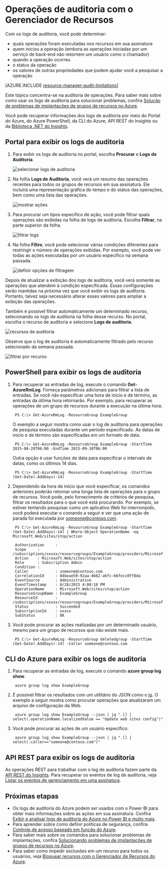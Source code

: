 <properties
	pageTitle="Operações de auditoria com o Gerenciador de Recursos | Microsoft Azure"
	description="Use o log de auditoria no Gerenciador de Recursos para analisar erros e ações do usuário. Mostra o Portal do Azure, PowerShell, CLI do Azure e REST."
	services="azure-resource-manager"
	documentationCenter=""
	authors="tfitzmac"
	manager="timlt"
	editor=""/>

<tags
	ms.service="azure-resource-manager"
	ms.workload="multiple"
	ms.tgt_pltfrm="na"
	ms.devlang="na"
	ms.topic="article"
	ms.date="03/21/2016"
	ms.author="tomfitz"/>

# Operações de auditoria com o Gerenciador de Recursos

Com os logs de auditoria, você pode determinar:

- quais operações foram executadas nos recursos em sua assinatura
- quem iniciou a operação (embora as operações iniciadas por um serviço de back-end não retornem um usuário como o chamador)
- quando a operação ocorreu
- o status da operação
- os valores de outras propriedades que podem ajudar você a pesquisar a operação

[AZURE.INCLUDE [resource-manager-audit-limitations](../includes/resource-manager-audit-limitations.md)]

Este tópico concentra-se na auditoria de operações. Para saber mais sobre como usar os logs de auditoria para solucionar problemas, confira [Solução de problemas de implantações de grupos de recursos no Azure](resource-manager-troubleshoot-deployments-portal.md).

Você pode recuperar informações dos logs de auditoria por meio do Portal do Azure, do Azure PowerShell, da CLI do Azure, API REST do Insights ou da [Biblioteca .NET do Insights](https://www.nuget.org/packages/Microsoft.Azure.Insights/).

## Portal para exibir os logs de auditoria

1. Para exibir os logs de auditoria no portal, escolha **Procurar** e **Logs de Auditoria**.

    ![selecionar logs de auditoria](./media/resource-group-audit/select-audit-logs.png)

2. Na folha **Logs de Auditoria**, você verá um resumo das operações recentes para todos os grupos de recursos em sua assinatura. Ele incluirá uma representação gráfica do tempo e do status das operações, bem como uma lista das operações.

    ![mostrar ações](./media/resource-group-audit/audit-summary.png)

3. Para procurar um tipos específico de ação, você pode filtrar quais operações são exibidas na folha de logs de auditoria. Escolha **Filtrar**, na parte superior da folha.

    ![filtrar logs](./media/resource-group-audit/filter-logs.png)

4. Na folha **Filtro**, você pode selecionar várias condições diferentes para restringir o número de operações exibidas. Por exemplo, você pode ver todas as ações executadas por um usuário específico na semana passada.

    ![definir opções de filtragem](./media/resource-group-audit/set-filter.png)

Depois de atualizar a exibição dos logs de auditoria, você verá somente as operações que atendem à condição especificada. Essas configurações serão mantidas na próxima vez que você exibir os logs de auditoria. Portanto, talvez seja necessário alterar esses valores para ampliar a exibição das operações.

Também é possível filtrar automaticamente um determinado recurso, selecionando os logs de auditoria na folha desse recurso. No portal, escolha o recurso de auditoria e selecione **Logs de auditoria**.

![recursos de auditoria](./media/resource-group-audit/audit-by-resource.png)

Observe que o log de auditoria é automaticamente filtrado pelo recurso selecionado da semana passada.

![filtrar por recurso](./media/resource-group-audit/filtered-by-resource.png)

## PowerShell para exibir os logs de auditoria

1. Para recuperar as entradas de log, execute o comando **Get-AzureRmLog**. Forneça parâmetros adicionais para filtrar a lista de entradas. Se você não especificar uma hora de início e de término, as entradas da última hora retornarão. Por exemplo, para recuperar as operações de um grupo de recursos durante a execução na última hora:

        PS C:\> Get-AzureRmLog -ResourceGroup ExampleGroup

    O exemplo a seguir mostra como usar o log de auditoria para operações de pesquisa executadas durante um período especificado. As datas de início e de término são especificadas em um formato de data.

        PS C:\> Get-AzureRmLog -ResourceGroup ExampleGroup -StartTime 2015-08-28T06:00 -EndTime 2015-09-10T06:00

    Outra opção é usar funções de data para especificar o intervalo de datas, como os últimos 14 dias.

        PS C:\> Get-AzureRmLog -ResourceGroup ExampleGroup -StartTime (Get-Date).AddDays(-14)

2. Dependendo da hora de início que você especificar, os comandos anteriores poderão retornar uma longa lista de operações para o grupo de recursos. Você pode, pelo fornecimento de critérios de pesquisa, filtrar os resultados para o que você está procurando. Por exemplo, se estiver tentando pesquisar como um aplicativo Web foi interrompido, você poderá executar o comando a seguir e ver que uma ação de parada foi executada por someone@contoso.com.

        PS C:\> Get-AzureRmLog -ResourceGroup ExampleGroup -StartTime (Get-Date).AddDays(-14) | Where-Object OperationName -eq Microsoft.Web/sites/stop/action
        
        Authorization     :
        Scope     : /subscriptions/xxxxx/resourcegroups/ExampleGroup/providers/Microsoft.Web/sites/ExampleSite
        Action    : Microsoft.Web/sites/stop/action
        Role      : Subscription Admin
        Condition :
        Caller            : someone@contoso.com
        CorrelationId     : 84beae59-92aa-4662-a6fc-b6fecc0ff8da
        EventSource       : Administrative
        EventTimestamp    : 8/28/2015 4:08:18 PM
        OperationName     : Microsoft.Web/sites/stop/action
        ResourceGroupName : ExampleGroup
        ResourceId        : /subscriptions/xxxxx/resourcegroups/ExampleGroup/providers/Microsoft.Web/sites/ExampleSite
        Status            : Succeeded
        SubscriptionId    : xxxxx
        SubStatus         : OK

3. Você pode procurar as ações realizadas por um determinado usuário, mesmo para um grupo de recursos que não existe mais.

        PS C:\> Get-AzureRmLog -ResourceGroup deletedgroup -StartTime (Get-Date).AddDays(-14) -Caller someone@contoso.com

## CLI do Azure para exibir os logs de auditoria

1. Para recuperar as entradas de log, execute o comando **azure group log show**.

        azure group log show ExampleGroup

2. É possível filtrar os resultados com um utilitário do JSON como o [jq](http://stedolan.github.io/jq/download/). O exemplo a seguir mostra como procurar operações que atualizaram um arquivo de configuração da Web.

        azure group log show ExampleGroup --json | jq ".[] | select(.operationName.localizedValue == "Update web sites config")"

3. Você pode procurar as ações de um usuário específico.

        azure group log show ExampleGroup --json | jq ".[] | select(.caller=="someone@contoso.com")"

## API REST para exibir os logs de auditoria

As operações REST para trabalhar com o log de auditoria fazem parte da [API REST do Insights](https://msdn.microsoft.com/library/azure/dn931943.aspx). Para recuperar os eventos de log de auditoria, veja [Listar os eventos de gerenciamento em uma assinatura](https://msdn.microsoft.com/library/azure/dn931934.aspx).

## Próximas etapas

- Os logs de auditoria do Azure podem ser usados com o Power BI para obter mais informações sobre as ações em sua assinatura. Confira [Exibir e analisar logs de auditoria do Azure no Power BI e muito mais](https://azure.microsoft.com/blog/analyze-azure-audit-logs-in-powerbi-more/).
- Para aprender sobre como definir políticas de segurança, confira [Controle de acesso baseado em função do Azure](./active-directory/role-based-access-control-configure.md).
- Para saber mais sobre os comandos para solucionar problemas de implantações, confira [Solucionando problemas de implantações de grupos de recursos no Azure](resource-manager-troubleshoot-deployments-portal.md).
- Para saber como impedir exclusões em um recurso para todos os usuários, veja [Bloquear recursos com o Gerenciador de Recursos do Azure](resource-group-lock-resources.md).

<!---HONumber=AcomDC_0323_2016-->